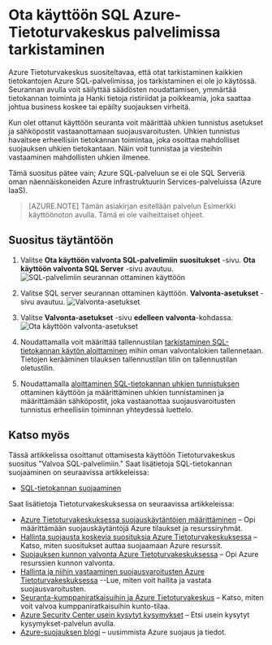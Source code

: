 <properties
   pageTitle="Valvoa SQL Azure-Tietoturvakeskus palvelimissa | Microsoft Azure"
   description="Tämän asiakirjan avulla voit **valvoa SQL Server**Azure Tietoturvakeskus suositus täytäntöön."
   services="security-center"
   documentationCenter="na"
   authors="TerryLanfear"
   manager="MBaldwin"
   editor=""/>

<tags
   ms.service="security-center"
   ms.devlang="na"
   ms.topic="article"
   ms.tgt_pltfrm="na"
   ms.workload="na"
   ms.date="07/29/2016"
   ms.author="terrylan"/>

# <a name="enable-auditing-on-sql-servers-in-azure-security-center"></a>Ota käyttöön SQL Azure-Tietoturvakeskus palvelimissa tarkistaminen

Azure Tietoturvakeskus suositeltavaa, että otat tarkistaminen kaikkien tietokantojen Azure SQL-palvelimissa, jos tarkistaminen ei ole jo käytössä. Seurannan avulla voit säilyttää säädösten noudattamisen, ymmärtää tietokannan toiminta ja Hanki tietoja ristiriidat ja poikkeamia, joka saattaa johtua business koskee tai epäilty suojauksen virheitä.

Kun olet ottanut käyttöön seuranta voit määrittää uhkien tunnistus asetukset ja sähköpostit vastaanottamaan suojausvaroitusten. Uhkien tunnistus havaitsee erheellisiin tietokannan toimintaa, joka osoittaa mahdolliset suojauksen uhkien tietokantaan. Näin voit tunnistaa ja viesteihin vastaaminen mahdollisten uhkien ilmenee.

Tämä suositus pätee vain; Azure SQL-palveluun se ei ole SQL Serveriä oman näennäiskoneiden Azure infrastruktuurin Services-palveluissa (Azure IaaS).

> [AZURE.NOTE] Tämän asiakirjan esitellään palvelun Esimerkki käyttöönoton avulla.  Tämä ei ole vaiheittaiset ohjeet.

## <a name="implement-the-recommendation"></a>Suositus täytäntöön

1. Valitse **Ota käyttöön valvonta SQL-palvelimiin** **suositukset** -sivu.  **Ota käyttöön valvonta SQL Server** -sivu avautuu.
![SQL-palvelimiin seurannan ottaminen käyttöön][1]

2. Valitse SQL server seurannan ottaminen käyttöön. **Valvonta-asetukset** -sivu avautuu.
![Valvonta-asetukset][2]
3. Valitse **Valvonta-asetukset** -sivu **edelleen** **valvonta**-kohdassa.
![Ota käyttöön valvonta-asetukset][3]

4. Noudattamalla voit määrittää tallennustilan [tarkistaminen SQL-tietokannan käytön aloittaminen](../sql-database/sql-database-auditing-get-started.md) mihin oman valvontalokien tallennetaan. Tietojen kerääminen tilauksen tallennustilan tilin on tallennustilan oletustilin.

5. Noudattamalla [aloittaminen SQL-tietokannan uhkien tunnistuksen](../sql-database/sql-database-threat-detection-get-started.md) ottaminen käyttöön ja määrittäminen uhkien tunnistaminen ja määrittämään sähköpostit, joka vastaanottaa suojausvaroitusten tunnistus erheellisiin toiminnan yhteydessä luettelo.

## <a name="see-also"></a>Katso myös

Tässä artikkelissa osoittanut ottamisesta käyttöön Tietoturvakeskus suositus "Valvoa SQL-palvelimiin." Saat lisätietoja SQL-tietokannan suojaaminen on seuraavissa artikkeleissa:

- [SQL-tietokannan suojaaminen](../sql-database/sql-database-security.md)

Saat lisätietoja Tietoturvakeskuksessa on seuraavissa artikkeleissa:

- [Azure Tietoturvakeskuksessa suojauskäytäntöjen määrittäminen](security-center-policies.md) – Opi määrittämään suojauskäytäntöjä Azure tilaukset ja resurssiryhmät.
- [Hallinta suojausta koskevia suosituksia Azure Tietoturvakeskuksessa](security-center-recommendations.md) – Katso, miten suositukset auttaa suojaamaan Azure resurssit.
- [Suojauksen kunnon valvonta Azure Tietoturvakeskuksessa](security-center-monitoring.md) – Opi Azure resurssien kunnon valvonta.
- [Hallinta ja niihin vastaaminen suojausvaroitusten Azure Tietoturvakeskuksessa](security-center-managing-and-responding-alerts.md) --Lue, miten voit hallita ja vastata suojausvaroitusten.
- [Seuranta-kumppaniratkaisuihin ja Azure Tietoturvakeskus](security-center-partner-solutions.md) – Katso, miten voit valvoa kumppaniratkaisuihin kunto-tilaa.
- [Azure Security Center usein kysytyt kysymykset](security-center-faq.md) – Etsi usein kysytyt kysymykset-palvelun avulla.
- [Azure-suojauksen blogi](http://blogs.msdn.com/b/azuresecurity/) – uusimmista Azure suojaus ja tiedot.

<!--Image references-->
[1]: ./media/security-center-enable-auditing-on-sql-server/enable-auditing-on-sql-servers.png
[2]:./media/security-center-enable-auditing-on-sql-server/enable-auditing.png
[3]: ./media/security-center-enable-auditing-on-sql-server/auditing-settings-blade.png
